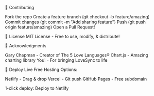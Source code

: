 📝 Contributing

Fork the repo
Create a feature branch (git checkout -b feature/amazing)
Commit changes (git commit -m "Add sharing feature")
Push (git push origin feature/amazing)
Open a Pull Request!


📄 License
MIT License - Free to use, modify, & distribute!

🙌 Acknowledgments

Gary Chapman - Creator of The 5 Love Languages®
Chart.js - Amazing charting library
You! - For bringing LoveSync to life


🚀 Deploy Live
Free Hosting Options:

Netlify - Drag & drop
Vercel - Git push
GitHub Pages - Free subdomain

1-click deploy: Deploy to Netlify
